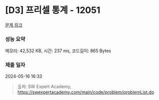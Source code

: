 # [D3] 프리셀 통계 - 12051 

[문제 링크](https://swexpertacademy.com/main/code/problem/problemDetail.do?contestProbId=AXmwMidaSLIDFARX) 

### 성능 요약

메모리: 42,532 KB, 시간: 237 ms, 코드길이: 865 Bytes

### 제출 일자

2024-05-16 16:33



> 출처: SW Expert Academy, https://swexpertacademy.com/main/code/problem/problemList.do